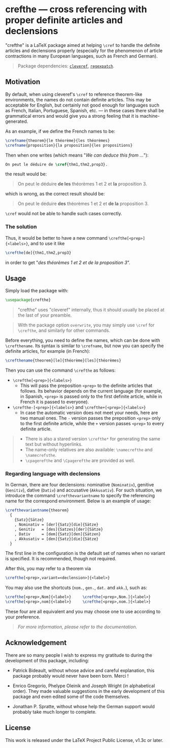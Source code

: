 <!-- Copyright (C) 2021-2024 by Jinwen XU -->

# crefthe — cross referencing with proper definite articles and declensions

"crefthe" is a LaTeX package aimed at helping `\cref` to handle the definite articles and declensions properly (especially for the phenomenon of article contractions in many European languages, such as French and German).

> Package dependencies: [`cleveref`](https://ctan.org/pkg/cleveref), [`regexpatch`](https://ctan.org/pkg/regexpatch).

## Motivation

By default, when using cleveref's `\cref` to reference theorem-like environments, the names do not contain definite articles. This may be acceptable for English, but certainly not good enough for languages such as French, Italian, Portuguese, Spanish, etc. — in these cases there shall be grammatical errors and would give you a strong feeling that it is machine-generated.

As an example, if we define the French names to be:
```latex
\crefname{theorem}{le théorème}{les théorèmes}
\crefname{proposition}{la proposition}{les propositions}
```
Then when one writes (which means "*We can deduce this from ...*"):
```latex
On peut le déduire de \cref{thm1,thm2,prop3}.
```
the result would be:
> On peut le déduire **de les** théorèmes 1 et 2 et **la** proposition 3.

which is wrong, as the correct result should be:
> On peut le déduire **des** théorèmes 1 et 2 et **de la** proposition 3.

`\cref` would not be able to handle such cases correctly.

### The solution

Thus, it would be better to have a new command `\crefthe[<prep>]{<labels>}`, and to use it like
```latex
\crefthe[de]{thm1,thm2,prop3}
```
in order to get "*des théorèmes 1 et 2 et de la proposition 3*".

## Usage

Simply load the package with:
```latex
\usepackage{crefthe}
```
> "crefthe" uses "cleveref" internally, thus it should usually be placed at the last of your preamble.

> With the package option `overwrite`, you may simply use `\cref` for `\crefthe`, and similarly for other commands.

Before everything, you need to define the names, which can be done with `\crefthename`. Its syntax is similar to `\crefname`, but now you can specify the definite articles, for example (in French):
```latex
\crefthename{theorem}[le]{théorème}[les]{théorèmes}
```

Then you can use the command `\crefthe` as follows:
- `\crefthe[<prep>]{<labels>}`
   - This will pass the preposition `<prep>` to the definite articles that follows. Its behavior depends on the current language (for example, in Spanish, `<prep>` is passed only to the first definite article, while in French it is passed to everyone).
- `\crefthe-[<prep>]{<labels>}` and `\crefthe+[<prep>]{<labels>}`
   - In case the automatic version does not meet your needs, here are two manual ones. The `-` version passes the preposition `<prep>` only to the first definite article, while the `+` version passes `<prep>` to every definite article.

> - There is also a stared version `\crefthe*` for generating the same text but without hyperlinks.
> - The name-only relatives are also available: `\namecrefthe` and `\namecrefsthe`.
> - `\cpagerefthe` and `\Cpagerefthe` are provided as well.

### Regarding language with declensions

In German, there are four declensions: nominative (`Nominativ`), genitive (`Genitiv`), dative (`Dativ`) and accusative (`Akkusativ`). For such situation, we introduce the command `\crefthevariantname` to specify the referencing name for the correspond environment. Below is an example of usage:
```latex
\crefthevariantname{theorem}
  {
    {Satz}{Sätze}
    , Nominativ = [der]{Satz}[die]{Sätze}
    , Genitiv   = [des]{Satzes}[der]{Sätze}
    , Dativ     = [dem]{Satz}[den]{Sätzen}
    , Akkusativ = [den]{Satz}[die]{Sätze}
  }
```
The first line in the configuration is the default set of names when no variant is specified. It is recommended, though not required.

After this, you may refer to a theorem via

```latex
\crefthe[<prep>,variant=<declension>]{<label>}
```

You may also use the shortcuts (`nom.`, `gen.`, `dat.` and `akk.`), such as:

```latex
\crefthe[<prep>,Nom]{<label>}     \crefthe[<prep>,Nom.]{<label>}
\crefthe[<prep>,nom]{<label>}     \crefthe[<prep>,nom.]{<label>}
```

These four are all equivalent and you may choose one to use according to your preference.

> *For more information, please refer to the documentation.*

## Acknowledgement

There are so many people I wish to express my gratitude to during the development of this package, including:

- Patrick Bideault, without whose advice and careful explanation, this package probably would never have been born. Merci !

- Enrico Gregorio, Phelype Oleinik and Joseph Wright (in alphabetical order). They made valuable suggestions in the early development of this package and even edited some of the code themselves.

- Jonathan P. Spratte, without whose help the German support would probably take much longer to complete.

## License

This work is released under the LaTeX Project Public License, v1.3c or later.
